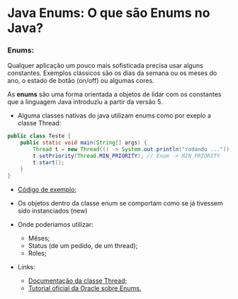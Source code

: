 # Java Enums: O que são Enums no Java?

### Enums:

Qualquer aplicação um pouco mais sofisticada precisa usar alguns constantes. Exemplos clássicos são os dias da semana ou
os meses do ano, o estado de botão (on/off) ou algumas cores.

As **enums** são uma forma orientada a objetos de lidar com os constantes que a linguagem Java introduziu a partir da
versão 5.

- Alguma classes nativas do java utilizam enums como por exeplo a classe Thread:
```java
public class Teste {
    public static void main(String[] args) {
        Thread t = new Thread(() -> System.out.println("rodando ..."));
        t.setPriority(Thread.MIN_PRIORITY); // Enum -> MIN_PRIORITY
        t.start();
    }
}
```

- [Código de exemplo](./Enums/src/Prioridade.java);
  

- Os objetos dentro da classe enum se comportam como se já tivessem sido instanciados (new)
- Onde poderiamos utilizar:
    - Mêses;
    - Status (de um pedido, de um thread);
    - Roles;
- Links:
    - [Documentação da classe Thread;](https://docs.oracle.com/javase/8/docs/api/java/lang/Thread.html)
    - [Tutorial oficial da Oracle sobre Enums.](https://docs.oracle.com/javase/tutorial/java/javaOO/enum.html)